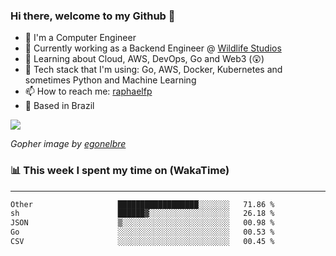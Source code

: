 ### Hi there, welcome to my Github 👋

- 📖 I'm a Computer Engineer
- 🔭 Currently working as a Backend Engineer @ [Wildlife Studios](https://wildlifestudios.com/)
- 🌱 Learning about Cloud, AWS, DevOps, Go and Web3 (😲)
- 🚀 Tech stack that I'm using: Go, AWS, Docker, Kubernetes and sometimes Python and Machine Learning
- 📫 How to reach me: [raphaelfp](https://linkedin.com/in/raphaelfp)
- 🏡 Based in Brazil

![](https://github.com/raphaelfp/gophers/blob/master/.thumb/animation/morning-coffee-3x.gif)

*Gopher image by [egonelbre](https://github.com/egonelbre/)*

### 📊 This week I spent my time on (WakaTime)

---

<!--START_SECTION:waka-->

```txt
Other                   ██████████████████░░░░░░░   71.86 %
sh                      ██████▓░░░░░░░░░░░░░░░░░░   26.18 %
JSON                    ▒░░░░░░░░░░░░░░░░░░░░░░░░   00.98 %
Go                      ░░░░░░░░░░░░░░░░░░░░░░░░░   00.53 %
CSV                     ░░░░░░░░░░░░░░░░░░░░░░░░░   00.45 %
```

<!--END_SECTION:waka-->

